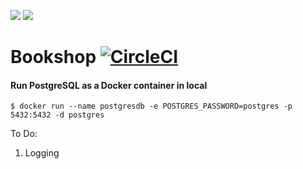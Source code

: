 <p>
    <a alt="Java">
        <img src="https://img.shields.io/badge/Java-v1.8-orange.svg" />
    </a>
    <a alt="Spring Boot">
        <img src="https://img.shields.io/badge/Spring%20Boot-v2.5.4-brightgreen.svg" />
    </a>
</p>

# Bookshop [![CircleCI](https://circleci.com/gh/abhinav-nath/bookshop/tree/master.svg?style=svg)](https://circleci.com/gh/abhinav-nath/bookshop/tree/master)

#### Run PostgreSQL as a Docker container in local

```
$ docker run --name postgresdb -e POSTGRES_PASSWORD=postgres -p 5432:5432 -d postgres
```

To Do:

1. Logging